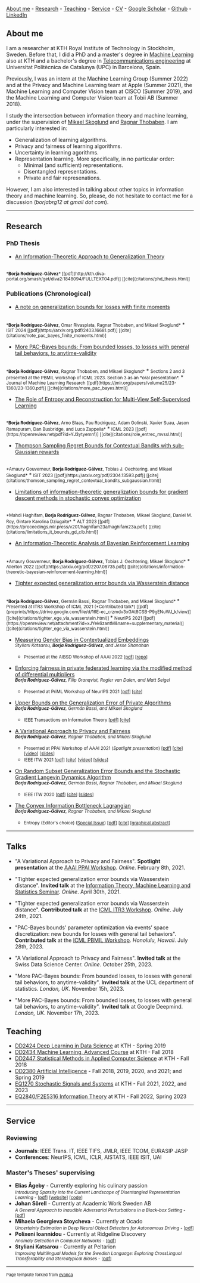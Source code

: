 [About me](#about-me) - [Research](#research) - [Teaching](#teaching) - [Service](#service) - [CV](pages/cv.md) - [Google Scholar](https://scholar.google.com/citations?user=sq1BkUMAAAAJ&hl=en) - [Github](https://github.com/burklight) - [LinkedIn](https://www.linkedin.com/in/borja-rodriguez/)

## About me

I am a researcher at KTH Royal Institute of Technology in Stockholm, Sweden. Before that, I did a PhD and a master's degree in [Machine Learning](https://www.kth.se/en/studies/master/machinelearning) also at KTH and a bachelor's degree in [Telecommunications engineering](https://telecos.upc.edu/en/study-programs/degrees/bachelors-degree-in-telecommunications-technologies-and-services-engineering) at Universitat Politècnica de Catalunya (UPC) in Barcelona, Spain. 

Previously, I was an intern at the Machine Learning Group (Summer 2022) and at the Privacy and Machine Learning team at Apple (Summer 2021), the Machine Learning and Computer Vision team at CISCO (Summer 2019), and the Machine Learning and Computer Vision team at Tobii AB (Summer 2018).

I study the intersection between information theory and machine learning, under the supervision of [Mikael Skoglund](https://people.kth.se/~skoglund/) and [Ragnar Thobaben](https://www.kth.se/profile/ragnart). I am particularly interested in:

* Generalization of learning algorithms.
* Privacy and fairness of learning algorithms.
* Uncertainty in learning agorithms.
* Representation learning. More specifically, in no particular order:
  * Minimal (and sufficient) representations.
  * Disentangled representations.
  * Private and fair represenations.

However, I am also interested in talking about other topics in information theory and machine learning. So, please, do not hesitate to contact me for a discussion (_borjabrg12 at gmail dot com_).

---

## Research

### PhD Thesis

* [An Information-Theoretic Approach to Generalization Theory](http://kth.diva-portal.org/smash/record.jsf?pid=diva2%3A1848094&dswid=1355)
<br/>
<small>*<b>Borja Rodríguez-Gálvez</b>* [[pdf](http://kth.diva-portal.org/smash/get/diva2:1848094/FULLTEXT04.pdf)] [[cite](citations/phd_thesis.html)] </small>


### Publications (Chronological)

* [A note on generalization bounds for losses with finite moments](https://arxiv.org/abs/2403.16681)
<br/>
<small>*<b>Borja Rodríguez-Gálvez</b>, Omar Rivasplata, Ragnar Thobaben, and Mikael Skoglund*</small>
  * <small> ISIT 2024 [[pdf](https://arxiv.org/pdf/2403.16681.pdf)] [[cite](citations/note_pac_bayes_finite_moments.html)] </small>

* [More PAC-Bayes bounds: From bounded losses, to losses with general tail behaviors, to anytime-validity](https://jmlr.org/papers/v25/23-1360.html)
<br/>
<small>*<b>Borja Rodríguez-Gálvez</b>, Ragnar Thobaben, and Mikael Skoglund*</small>
  * <small> Sections 2 and 3 presented at the PBMIL workshop of ICML 2023. Section 3 as an *oral presentation*. </small>
  * <small> Journal of Machine Learning Research [[pdf](https://jmlr.org/papers/volume25/23-1360/23-1360.pdf)] [[cite](citations/more_pac_bayes.html)] </small>

* [The Role of Entropy and Reconstruction for Multi-View Self-Supervised Learning](https://openreview.net/forum?id=YJ3ytyemn1)
<br/>
<small>*<b>Borja Rodríguez-Gálvez</b>, Arno Blaas, Pau Rodriguez, Adam Golinski, Xavier Suau, Jason Ramapuram, Dan Busbridge, and Luca Zappella*</small>
  * <small> ICML 2023 [[pdf](https://openreview.net/pdf?id=YJ3ytyemn1)] [[cite](citations/role_entrec_mvssl.html)] </small>

* [Thompson Sampling Regret Bounds for Contextual Bandits with sub-Gaussian rewards](https://arxiv.org/abs/2304.13593)
<br/>
<small>*Amaury Gouverneur, <b>Borja Rodríguez-Gálvez</b>, Tobias J. Oechtering, and Mikael Skoglund*</small>
  * <small> ISIT 2023 [[pdf](https://arxiv.org/pdf/2304.13593.pdf)] [[cite](citations/thomson_sampling_regret_contextual_bandits_subgaussian.html)] </small>

* [Limitations of information-theoretic generalization bounds for gradient descent methods in stochastic convex optimization](https://proceedings.mlr.press/v201/haghifam23a.html)
<br/>
<small>*Mahdi Haghifam, <b>Borja Rodríguez-Gálvez</b>, Ragnar Thobaben, Mikael Skoglund, Daniel M. Roy, Gintare Karolina Dziugaite*</small>
  * <small> ALT 2023 [[pdf](https://proceedings.mlr.press/v201/haghifam23a/haghifam23a.pdf)] [[cite](citations/limitations_it_bounds_gd_clb.html)] </small>

* [An Information-Theoretic Analysis of Bayesian Reinforcement Learning](https://arxiv.org/abs/2207.08735)
<br/>
<small>*Amaury Gouverneur, <b>Borja Rodríguez-Gálvez</b>, Tobias J. Oechtering, Mikael Skoglund*</small>
  * <small> Allerton 2022 [[pdf](https://arxiv.org/pdf/2207.08735.pdf)] [[cite](citations/information-theoretic-bayesian-reinforcement-learning.html)] </small>

* [Tighter expected generalization error bounds via Wasserstein distance](https://arxiv.org/abs/2101.09315) 
<br/> 
<small>*<b>Borja Rodríguez-Gálvez</b>, Germán Bassi, Ragnar Thobaben, and Mikael Skoglund* </small> 
  * <small> Presented at ITR3 Workshop of ICML 2021 (*Contributed talk*) [[pdf](preprints/https://drive.google.com/file/d/16E-ec_crzmdv3xGAt8CSB-P9gENuWJ_k/view)] [[cite](citations/tighter_ege_via_wasserstein.html)] </small>
  * <small> NeurIPS 2021 
  [[pdf](https://openreview.net/attachment?id=xJYek6zantM&name=supplementary_material)] [[cite](citations/tighter_ege_via_wasserstein.html)] </small>

* [Measuring Gender Bias in
Contextualized Embeddings](https://www.mdpi.com/2813-0324/3/1/3) <br/>
<small> *Styliani Katsarou, <b>Borja Rodrı́guez-Gálvez</b>, and Jesse Shanahan* </small>
  * <small> Presented at the AIBSD Workshop of AAAI 2022 
[[pdf](https://mdpi-res.com/d_attachment/csmf/csmf-03-00003/article_deploy/csmf-03-00003.pdf?version=1649929813)] [[repo](https://github.com/Stellakats/Master-thesis-gender-bias)] </small>


* [Enforcing fairness in private federated learning via the modified method of differential multipliers](https://arxiv.org/abs/2109.08604) <br/>
<small> *<b>Borja Rodríguez-Gálvez</b>, Filip Granqvist, Rogier van Dalen, and Matt Seigel* </small>
  * <small> Presented at PriML  Workshop of NeurIPS 2021 
[[pdf](https://arxiv.org/pdf/2109.08604.pdf)] [[cite](citations/enforcing_fairness_pfl.html)] 
</small>

* [Upper Bounds on the Generalization Error of Private Algorithms](https://arxiv.org/abs/2005.05889) <br/>
<small> *<b>Borja Rodríguez-Gálvez</b>, Germán Bassi, and Mikael Skoglund* </small>
  * <small> IEEE Transactions on Information Theory 
[[pdf](https://arxiv.org/pdf/2005.05889.pdf)] [[cite](citations/upper_bounds_generalization_smooth.html)]  </small>


* [A Variational Approach to Privacy and Fairness](https://arxiv.org/abs/2006.06332) <br/> 
<small>*<b>Borja Rodríguez-Gálvez</b>, Ragnar Thobaben, and Mikael Skoglund* </small>
  * <small> Presented at PPAI Workshop of AAAI 2021 (*Spotlight presentation*) 
[[pdf](https://arxiv.org/pdf/2006.06332.pdf)] [[cite](citations/variational_approach_privacy_fairness.html)] [[video](videos/PPAI-21-slides.mp4)] [[slides](slides/PPAI-21-slides.pdf)] </small>
  * <small> IEEE ITW 2021 
[[pdf](https://www.itw2021.org/system/files/media_paper_file/1570726551.pdf)] [[cite](citations/variational_approach_privacy_fairness.html)] [[video](https://www.itw2021.org/paper/variational-approach-privacy-and-fairness)] [[slides](https://www.itw2021.org/sites/default/files/2021-10/1570726551.pdf)] </small> 

* [On Random Subset Generalization Error Bounds and the Stochastic Gradient Langevin Dynamics Algorithm](https://arxiv.org/abs/2010.10994) <br/>
<small> *<b>Borja Rodríguez-Gálvez</b>, Germán Bassi, Ragnar Thobaben, and Mikael Skoglund* </small> 
  * <small> IEEE ITW 2020 
[[pdf](https://arxiv.org/pdf/2010.10994.pdf)] [[cite](citations/random_subset_bounds_sgld.html)] [[slides](slides/ITW-2020-slides.pdf)] </small>

* [The Convex Information Bottleneck Lagrangian](https://www.mdpi.com/1099-4300/22/1/98) <br/>
<small> *<b>Borja Rodríguez-Gálvez</b>, Ragnar Thobaben, and Mikael Skoglund* </small>
  * <small> Entropy (Editor's choice) ([Special Issue](https://www.mdpi.com/journal/entropy/special_issues/information_theoretic_computational_intelligence)) 
[[pdf](https://www.mdpi.com/1099-4300/22/1/98/pdf)] [[cite](citations/convex_ib_lagrangian.html)] [[graphical abstract](graphical-abstracts/convex-ib-entropy-ga.svg)] </small>

---

## Talks

* "A Variational Approach to Privacy and Fairness". **Spotlight presentation** at the [AAAI PPAI Workshop](https://ppai21.github.io/). *Online*. February 8th, 2021.

* "Tighter expected generalization error bounds via Wasserstein distance". **Invited talk** at the [Information Theory, Machine Learning and Statistics Seminar](https://mariodiaztorres.com/itmlss21s.html). *Online*. April 30th, 2021.
    
* "Tighter expected generalization error bounds via Wasserstein distance". **Contributed talk** at the [ICML ITR3 Workshop](https://sites.google.com/view/itr3/home). *Online*. July 24th, 2021.
    
* "PAC-Bayes bounds’ parameter optimization via events’ space discretization: new bounds for losses with general tail behaviors". **Contributed talk** at the [ICML PBMIL Workshop](https://bguedj.github.io/icml2023-workshop). *Honolulu, Hawaii*. July 28th, 2023.
    
* "A Variational Approach to Privacy and Fairness". **Invited talk** at the Swiss Data Science Center. *Online*. October 25th, 2023.
    
* "More PAC-Bayes bounds: From bounded losses, to losses with general tail behaviors, to anytime-validity". **Invited talk** at the UCL department of statistics. *London, UK*. November 15h, 2023.

* "More PAC-Bayes bounds: From bounded losses, to losses with general tail behaviors, to anytime-validity". **Invited talk** at Google Deepmind. *London, UK*. November 17h, 2023.

## Teaching 

* [DD2424 Deep Learning in Data Science](https://www.kth.se/student/kurser/kurs/DD2424?l=en) at KTH - Spring 2019
* [DD2434 Machine Learning, Advanced Course](https://www.kth.se/student/kurser/kurs/DD2434?l=en) at KTH - Fall 2018
* [DD2447 Statistical Methods in Applied Computer Science](https://www.kth.se/student/kurser/kurs/DD2447?l=en) at KTH - Fall 2018
* [DD2380 Artificial Intelligence](https://www.kth.se/student/kurser/kurs/DD2380?l=en) - Fall 2018, 2019, 2020, and 2021; and Spring 2019
* [EQ1270 Stochastic Signals and Systems](https://www.kth.se/student/kurser/kurs/EQ1270?l=en) at KTH - Fall 2021, 2022, and 2023
* [EQ2840/F2E5316 Information Theory](https://people.kth.se/~skoglund/edu/infotheory/) at KTH - Fall 2022, Spring 2023

---

## Service

### Reviewing
  
* <b>Journals</b>: IEEE Trans. IT, IEEE TIFS, JMLR, IEEE TCOM, EURASIP JASP <br/>
* <b>Conferences</b>:  NeurIPS, ICML, ICLR, AISTATS, IEEE ISIT, UAI

### Master's Theses' supervising

  * <b>Elias Ågeby</b> - Currently exploring his culinary passion <br/>
  <small>*Introducing Sparsity into the Current Landscape of Disentangled Representation Learning* - [[pdf](http://www.diva-portal.org/smash/get/diva2:1544671/FULLTEXT01.pdf)] [[website](https://eageby.github.io/disentangled-representations/#demo)] [[code](https://github.com/eageby/disentangled-representations)] </small> 
  * <b>Johan Sörell</b> - Currently at Academic Work Sweden AB <br/>
  <small>*A General Approach to Inaudible Adversarial Perturbations in a Black-box Setting* - [[pdf](http://www.diva-portal.org/smash/get/diva2:1544617/FULLTEXT01.pdf)] </small>
  * <b>Mihaela Georgieva Stoycheva</b> - Currently at Ocado <br/>
  <small>*Uncertainty Estimation in Deep Neural Object Detectors for Autonomous Driving* - [[pdf](http://kth.diva-portal.org/smash/get/diva2:1618103/FULLTEXT01.pdf)]</small>
  * <b> Polixeni Ioannidou </b> - Currently at Ridgeline Discovery <br/>
  <small>*Anomaly Detection in Computer Networks* - [[pdf](http://kth.diva-portal.org/smash/get/diva2:1557602/FULLTEXT01.pdf)] </small>
* <b>Styliani Katsarou </b> - Currently at Peltarion <br/>
  <small>*Improving Multilingual Models for the Swedish Language:  Exploring Cross­Lingual Transferability and Stereotypical Biases* - [[pdf](http://kth.diva-portal.org/smash/get/diva2:1618310/FULLTEXT01.pdf)]</small>
---
<p style="font-size:11px">Page template forked from <a href="https://github.com/evanca/quick-portfolio">evanca</a></p>

